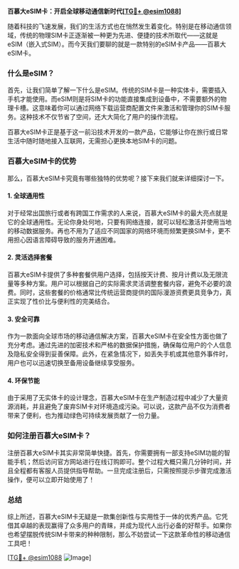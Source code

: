 **百慕大eSIM卡：开启全球移动通信新时代[[TG💪+ @esim1088](https://t.me/s/esim1088)]**

随着科技的飞速发展，我们的生活方式也在悄然发生着变化。特别是在移动通信领域，传统的物理SIM卡正逐渐被一种更为先进、便捷的技术所取代——这就是eSIM（嵌入式SIM）。而今天我们要聊的就是一款特别的eSIM卡产品——百慕大eSIM卡。

### 什么是eSIM？

首先，让我们简单了解一下什么是eSIM。传统的SIM卡是一种实体卡，需要插入手机才能使用。而eSIM则是将SIM卡的功能直接集成到设备中，不需要额外的物理卡槽。这意味着你可以通过网络下载运营商配置文件来激活和管理你的SIM卡服务。这种技术不仅节省了空间，还大大简化了用户的操作流程。

百慕大eSIM卡正是基于这一前沿技术开发的一款产品，它能够让你在旅行或日常生活中随时随地接入互联网，无需担心更换本地SIM卡的问题。

### 百慕大eSIM卡的优势

那么，百慕大eSIM卡究竟有哪些独特的优势呢？接下来我们就来详细探讨一下。

#### 1. 全球通用性

对于经常出国旅行或者有跨国工作需求的人来说，百慕大eSIM卡的最大亮点就是它的全球通用性。无论你身处何地，只要有网络连接，就可以轻松激活并使用当地的移动数据服务。再也不用为了适应不同国家的网络环境而频繁更换SIM卡，更不用担心因语言障碍导致的服务开通困难。

#### 2. 灵活选择套餐

百慕大eSIM卡提供了多种套餐供用户选择，包括按天计费、按月计费以及无限流量等多种方案。用户可以根据自己的实际需求灵活调整套餐内容，避免不必要的浪费。同时，这些套餐的价格通常比传统运营商提供的国际漫游资费更具竞争力，真正实现了性价比与便利性的完美结合。

#### 3. 安全可靠

作为一款面向全球市场的移动通信解决方案，百慕大eSIM卡在安全性方面也做了充分考虑。通过先进的加密技术和严格的数据保护措施，确保每位用户的个人信息及隐私安全得到妥善保障。此外，在紧急情况下，如丢失手机或其他意外事件时，用户也可以迅速切换至备用设备继续享受服务。

#### 4. 环保节能

由于采用了无实体卡的设计理念，百慕大eSIM卡在生产制造过程中减少了大量资源消耗，并且避免了废弃SIM卡对环境造成污染。可以说，这款产品不仅为消费者带来了便利，也为推动绿色可持续发展贡献了一份力量。

### 如何注册百慕大eSIM卡？

注册百慕大eSIM卡其实非常简单快捷。首先，你需要拥有一部支持eSIM功能的智能手机；然后访问官方网站进行在线订购即可。整个过程大概只需几分钟时间，并且全程都有客服人员提供指导帮助。一旦完成注册后，只需按照提示步骤完成激活操作，便可以立即开始使用了！

### 总结

综上所述，百慕大eSIM卡无疑是一款集创新性与实用性于一体的优秀产品。它凭借其卓越的表现赢得了众多用户的青睐，并成为现代人出行必备的好帮手。如果你也希望摆脱传统SIM卡带来的种种限制，那么不妨尝试一下这款革命性的移动通信工具吧！

[[TG💪+ @esim1088](https://t.me/s/esim1088) ![Image](https://i.postimg.cc/4NQfJmqS/Snipaste-2025-05-13-00-14-12.png)]